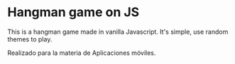 # Hangman game on JS

This is a hangman game made in vanilla Javascript.
It's simple, use random themes to play.

Realizado para la materia de Aplicaciones móviles.